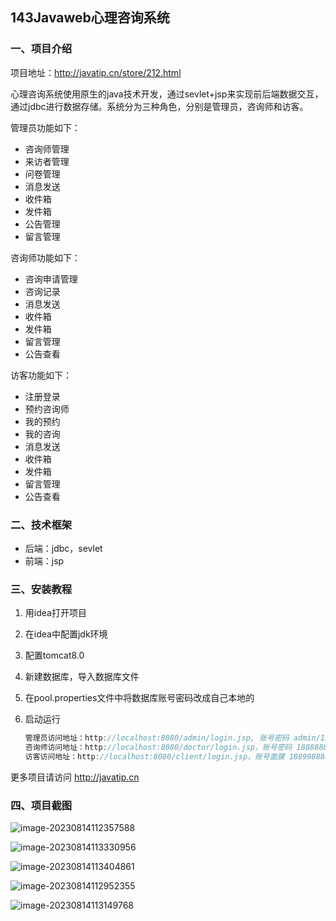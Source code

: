 ## 143Javaweb心理咨询系统

### 一、项目介绍

项目地址：http://javatip.cn/store/212.html

心理咨询系统使用原生的java技术开发，通过sevlet+jsp来实现前后端数据交互，通过jdbc进行数据存储。系统分为三种角色，分别是管理员，咨询师和访客。

管理员功能如下：

- 咨询师管理
- 来访者管理
- 问卷管理
- 消息发送
- 收件箱
- 发件箱
- 公告管理
- 留言管理

咨询师功能如下：

- 咨询申请管理
- 咨询记录
- 消息发送
- 收件箱
- 发件箱
- 留言管理
- 公告查看

访客功能如下：

- 注册登录
- 预约咨询师
- 我的预约
- 我的咨询
- 消息发送
- 收件箱
- 发件箱
- 留言管理
- 公告查看

### 二、技术框架

- 后端：jdbc，sevlet
- 前端：jsp

### 三、安装教程

1. 用idea打开项目

2. 在idea中配置jdk环境

3. 配置tomcat8.0

4. 新建数据库，导入数据库文件

5. 在pool.properties文件中将数据库账号密码改成自己本地的

6. 启动运行

    ```java
    管理员访问地址：http://localhost:8080/admin/login.jsp, 账号密码 admin/123456
    咨询师访问地址：http://localhost:8080/doctor/login.jsp，账号密码 18888888888/123456
    访客访问地址：http://localhost:8080/client/login.jsp，账号面膜 18899888899/123456
    ```

更多项目请访问 http://javatip.cn

### 四、项目截图

![image-20230814112357588](http://image.javatip.cn/bysj/20230814112405.png)

![image-20230814113330956](http://image.javatip.cn/bysj/20230814113331.png)

![image-20230814113404861](http://image.javatip.cn/bysj/20230814113405.png)

![image-20230814112952355](http://image.javatip.cn/bysj/20230814112952.png)

![image-20230814113149768](http://image.javatip.cn/bysj/20230814113150.png)
